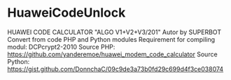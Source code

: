 # HuaweiCodeUnlock
HUAWEI CODE CALCULATOR "ALGO V1+V2+V3/201"
Autor by SUPERBOT
Convert from code PHP and Python modules
Requirement for compiling modul: DCPcrypt2-2010
Source PHP: https://github.com/yanderemoe/huawei_modem_code_calculator
Source Python: https://gist.github.com/DonnchaC/09c9de3a73b0fd29c699d4f3ce038074
